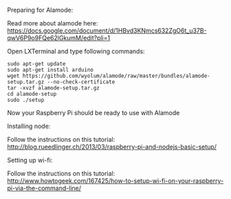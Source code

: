 Preparing for Alamode:

Read more about alamode here: https://docs.google.com/document/d/1HBvd3KNmcs632ZgO6t_u37B-qwV6P9o9FQe62lGkumM/edit?pli=1

Open LXTerminal and type following commands: 

	sudo apt-get update
	sudo apt-get install arduino
	wget https://github.com/wyolum/alamode/raw/master/bundles/alamode-setup.tar.gz --no-check-certificate
	tar -xvzf alamode-setup.tar.gz
	cd alamode-setup
	sudo ./setup

Now your Raspberry Pi should be ready to use with Alamode



Installing node:

Follow the instructions on this tutorial: http://blog.rueedlinger.ch/2013/03/raspberry-pi-and-nodejs-basic-setup/


Setting up wi-fi:

Follow the instructions on this tutorial: http://www.howtogeek.com/167425/how-to-setup-wi-fi-on-your-raspberry-pi-via-the-command-line/
